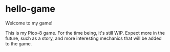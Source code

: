 # hello-game
 
Welcome to my game!

This is my Pico-8 game. For the time being, it's still WIP. Expect more in the future, such as a story, and more interesting mechanics that will be added to the game.
